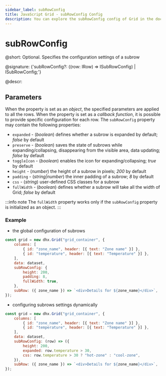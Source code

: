```yaml
---
sidebar_label: subRowConfig
title: JavaScript Grid - subRowConfig Config 
description: You can explore the subRowConfig config of Grid in the documentation of the DHTMLX JavaScript UI library. Browse developer guides and API reference, try out code examples and live demos, and download a free 30-day evaluation version of DHTMLX Suite.
---
```


# subRowConfig

@short: Optional. Specifies the configuration settings of a subrow

@signature: {'subRowConfig?: ((row: IRow) => ISubRowConfig) | ISubRowConfig;'}

@descr:

## Parameters

When the property is set as an *object*, the specified parameters are applied to all the rows. When the property is set as a *callback function*, it is possible to provide specific configuration for each row. The `subRowConfig` property may contain the following properties:

- `expanded` - (*boolean*) defines whether a subrow is expanded by default; *false* by default
- `preserve` - (*boolean*) saves the state of subrows while expanding/collapsing, disappearing from the visible area, data updating; *false* by default
- `toggleIcon` - (*boolean*) enables the icon for expanding/collapsing; *true* by default
- `height` - (*number*) the height of a subrow in pixels; *200* by default
- `padding` - (*string|number*) the inner padding of a subrow; *8* by default
- `css` - (*string*) user-defined CSS classes for a subrow
- `fullWidth` - (*boolean*) defines whether a subrow will take all the width of Grid; *false* by default

:::info note
The `fullWidth` property works only if the `subRowConfig` property is initialized as an object.
:::

### Example

- the global configuration of subrows

~~~jsx {7-11}
const grid = new dhx.Grid("grid_container", {
    columns: [
        { id: "zone_name", header: [{ text: "Zone name" }] },
        { id: "temperature", header: [{ text: "Temperature" }] },
    ],
    data: dataset,
    subRowConfig: {
        height: 200,
        padding: 8,
        fullWidth: true,
    },
    subRow: ({ zone_name }) => `<div>Details for ${zone_name}</div>`,
});
~~~

- configuring subrows settings dynamically

~~~jsx {7-11}
const grid = new dhx.Grid("grid_container", {
    columns: [
        { id: "zone_name", header: [{ text: "Zone name" }] },
        { id: "temperature", header: [{ text: "Temperature" }] },
    ],
    data: dataset,
    subRowConfig: (row) => ({
        height: 200,
        expanded: row.temperature > 30,
        css: row.temperature > 30 ? "hot-zone" : "cool-zone",
    }),
    subRow: ({ zone_name }) => `<div>Details for ${zone_name}</div>`,
});
~~~

